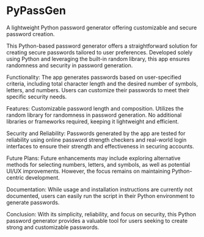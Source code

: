 # PyPassGen
A lightweight Python password generator offering customizable and secure password creation.

This Python-based password generator offers a straightforward solution for creating secure passwords tailored to user preferences. Developed solely using Python and leveraging the built-in random library, this app ensures randomness and security in password generation.

Functionality:
The app generates passwords based on user-specified criteria, including total character length and the desired number of symbols, letters, and numbers. Users can customize their passwords to meet their specific security needs.

Features:
Customizable password length and composition.
Utilizes the random library for randomness in password generation.
No additional libraries or frameworks required, keeping it lightweight and efficient.

Security and Reliability:
Passwords generated by the app are tested for reliability using online password strength checkers and real-world login interfaces to ensure their strength and effectiveness in securing accounts.

Future Plans:
Future enhancements may include exploring alternative methods for selecting numbers, letters, and symbols, as well as potential UI/UX improvements. However, the focus remains on maintaining Python-centric development.

Documentation:
While usage and installation instructions are currently not documented, users can easily run the script in their Python environment to generate passwords.

Conclusion:
With its simplicity, reliability, and focus on security, this Python password generator provides a valuable tool for users seeking to create strong and customizable passwords.

